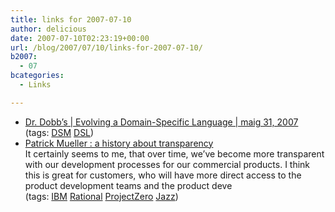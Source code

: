 ```yaml
---
title: links for 2007-07-10
author: delicious
date: 2007-07-10T02:23:19+00:00
url: /blog/2007/07/10/links-for-2007-07-10/
b2007:
  - 07
bcategories:
  - Links

---
```

  * <div>
      <a href="http://www.ddj.com/199800215">Dr. Dobb&#8217;s | Evolving a Domain-Specific Language | maig 31, 2007</a>
    </div>
    
    <div>
      (tags: <a href="http://del.icio.us/frodenas/DSM">DSM</a> <a href="http://del.icio.us/frodenas/DSL">DSL</a>)
    </div>

  * <div>
      <a href="http://www-03.ibm.com/developerworks/blogs/page/pmuellr?entry=a_history_of_transparency">Patrick Mueller : a history about transparency</a>
    </div>
    
    <div>
      It certainly seems to me, that over time, we&#8217;ve become more transparent with our development processes for our commercial products. I think this is great for customers, who will have more direct access to the product development teams and the product deve
    </div>
    
    <div>
      (tags: <a href="http://del.icio.us/frodenas/IBM">IBM</a> <a href="http://del.icio.us/frodenas/Rational">Rational</a> <a href="http://del.icio.us/frodenas/ProjectZero">ProjectZero</a> <a href="http://del.icio.us/frodenas/Jazz">Jazz</a>)
    </div>